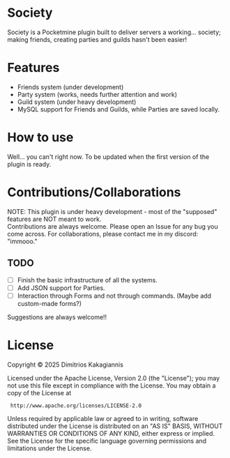 # Society
Society is a Pocketmine plugin built to deliver servers a working... society; making friends, creating parties and guilds hasn't been easier!

# Features
* Friends system (under development)
* Party system (works, needs further attention and work)
* Guild system (under heavy development)
* MySQL support for Friends and Guilds, while Parties are saved locally.

# How to use
Well... you can't right now. To be updated when the first version of the plugin is ready.

# Contributions/Collaborations
NOTE: This plugin is under heavy development - most of the "supposed" features are NOT meant to work.\
Contributions are always welcome. Please open an Issue for any bug you come across.
For collaborations, please contact me in my discord: "immooo."
## TODO
- [ ] Finish the basic infrastructure of all the systems.
- [ ] Add JSON support for Parties.
- [ ] Interaction through Forms and not through commands. (Maybe add custom-made forms?)

Suggestions are always welcome!!

# License
Copyright © 2025 Dimitrios Kakagiannis

Licensed under the Apache License, Version 2.0 (the "License");
you may not use this file except in compliance with the License.
You may obtain a copy of the License at

     http://www.apache.org/licenses/LICENSE-2.0

Unless required by applicable law or agreed to in writing, software
distributed under the License is distributed on an "AS IS" BASIS,
WITHOUT WARRANTIES OR CONDITIONS OF ANY KIND, either express or implied.
See the License for the specific language governing permissions and
limitations under the License.
